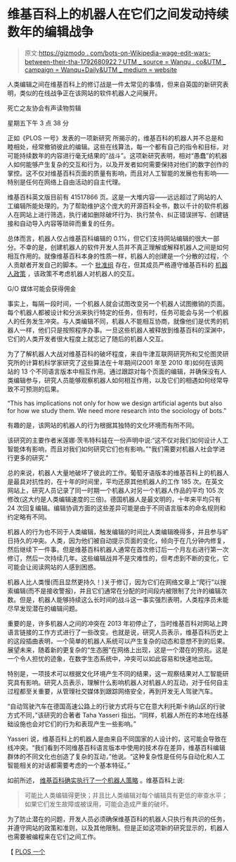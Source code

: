 # 维基百科上的机器人在它们之间发动持续数年的编辑战争

> 原文:[https://gizmodo . com/bots-on-Wikipedia-wage-edit-wars-between-their-tha-1792680922？UTM _ source = Wanqu . co&UTM _ campaign = Wanqu+Daily&UTM _ medium = website](https://gizmodo.com/bots-on-wikipedia-wage-edit-wars-between-themselves-tha-1792680922?utm_source=wanqu.co&utm_campaign=Wanqu+Daily&utm_medium=website)

人类编辑之间在维基百科上的修订战是一件太常见的事情，但来自英国的新研究表明，类似的在线战争正在该网站的软件机器人之间展开。

死亡之友协会有声读物剪辑

星期五下午 3 点 38 分

正如《PLOS 一号》发表的一项新研究 所揭示的，维基百科的机器人并不总是和睦相处，经常撤销彼此的编辑。这些在线算法，每一个都有自己的指令和目标，对可能持续数年的内容进行毫无结果的“战斗”。这项新研究表明，相对“愚蠢”的机器人如何能够产生复杂的交互和行为，以及开发者如何需要保持对他们的数字创作的掌控。这不仅对维基百科页面的质量有影响，而且对人工智能的发展也有影响——特别是任何在网络上自由活动的自主代理。

维基百科英文版目前有 41517866 页。这是一大堆内容——远远超过了网站的人工编辑所能处理的。为了帮助维护这个庞大的开源百科全书，数以千计的软件机器人在网站上进行筛选，执行诸如删除破坏行为、执行禁令、纠正错误拼写、创建链接和自动导入内容等琐碎而重复的任务。

总体而言，机器人仅占维基百科编辑的 0.1%，但它们支持网站编辑的很大一部分。不幸的是，创建机器人的软件开发人员并不真正理解或解释机器人之间是如何相互作用的。就像维基百科本身的性质一样，机器人的创建是一个分散的过程，个人贡献者开发自己的脚本。一个 [批准组](https://en.wikipedia.org/wiki/Wikipedia:Bot_Approvals_Group) 存在，但其成员严格遵守维基百科的 [机器人政策](https://en.wikipedia.org/wiki/Wikipedia:Bot_policy) ，该政策不考虑机器人对机器人的交互。

G/O 媒体可能会获得佣金

事实上，每隔一段时间，一个机器人就会试图改变另一个机器人试图撤销的页面。每个机器人都被设计和分派来执行特定的任务，但有时，任务可能会与另一个机器人的任务发生冲突。与人类编辑不同，机器人不能相互协商，就像他们是优秀的机器人一样，他们只是按照程序办事。一旦这些机器人被释放到维基百科的深渊中，它们的人类开发者很大程度上就忘记了随后的机器人交互。

为了了解机器人大战对维基百科的破坏程度，来自牛津互联网研究所和艾伦图灵研究所的计算机科学家研究了这些算法在十年期间(2001 年至 2010 年)如何在该网站的 13 个不同语言版本中相互作用。通过跟踪对每个页面的编辑，并确保没有人类编辑参与，研究人员能够观察机器人如何相互作用，以及它们的相遇如何经常导致不可预测的后果。

<aside class="o6p93a-0 iYEtQN">“This has implications not only for how we design artificial agents but also for how we study them. We need more research into the sociology of bots.”</aside>

有趣的是，该网站的机器人的行为根据其独特的文化环境而有所不同。

该研究的主要作者米莲娜·茨韦特科娃在一份声明中说:“这不仅对我们如何设计人工智能体有影响，而且对我们如何研究它们也有影响。”"我们需要对机器人社会学进行更多的研究."

总的来说，机器人大量地破坏了彼此的工作。葡萄牙语版本的维基百科上的机器人是最具对抗性的，在十年的时间里，平均还原其他机器人的工作 185 次。在英文网站上，研究人员记录了同一时期一个机器人对另一个机器人作品的平均 105 次修改(这大约是人类编辑速度的三倍)。德国机器人是最文明的，十年来平均只有 24 次回复编辑。编辑协调方面的这些差异可能是由于不同语言版本的命名规则和约定略有不同。

机器人的行为也不同于人类编辑，触发编辑的时间比人类编辑晚得多，并且参与旷日持久的冲突。人类，因为他们被自动提示页面的变化，倾向于在几分钟内修复，然后继续下一件事。但是维基百科机器人通常在首次修订后一个月左右进行第一次修订，然后一次持续几年。这些编辑战并不是灾难性的，但考虑到不断的变化，它可能会让阅读网站的人感到困惑。

机器人比人类慢(而且显然更持久！)关于修订，因为它们在网络文章上“爬行”以搜索编辑(而不是接收警报)，并且它们通常在分配的时间段内被限制了允许的编辑次数。但是，机器人能够持续这么长时间的战斗这一事实强烈表明，人类程序员未能尽早发现潜在的编辑问题。

重要的是，许多机器人之间的冲突在 2013 年初停止了，当时维基百科对网站上跨语言链接的工作方式进行了一些改变。也就是说，研究人员表示，维基百科历史上的这段插曲表明，一个简单的机器人系统可以产生复杂的动态和意想不到的后果。展望未来，随着新的更复杂的“生态圈”在网络上出现，这是一个潜在的预兆。这是一个令人担忧的迹象，在数字生态系统中，冲突可以如此容易和快速地出现。

特别是，一项技术可以根据文化环境产生不同的结果，这一观察结果对人工智能研究具有影响。研究人员表示，理解什么影响机器人对机器人的互动，对于任何自主过程都至关重要，从管理社交媒体到跟踪网络安全，再到开发无人驾驶汽车。

“自动驾驶汽车在德国高速公路上的行驶方式将与它在意大利托斯卡纳山区的行驶方式不同，”该研究的合著者 Taha Yasseri 指出。“同样，机器人所在的本地在线基础设施也会对它们的行为和表现产生一些影响。”

Yasseri 说，维基百科上的机器人是由来自不同国家的人设计的，这可能会导致在线冲突。“我们看到不同维基百科语言版本中使用的技术存在差异，维基百科编辑群体的不同文化也创造了复杂的互动，”他说。“这种复杂性是任何与自动化和人工智能相关的对话都需要考虑的一个基本特征。”

如前所述， [维基百科确实执行了一个机器人策略](https://en.wikipedia.org/wiki/Wikipedia:Bot_policy) 。维基百科上说:

> 可能比人类编辑得更快；并且比人类编辑对每个编辑具有更低的审查水平；如果它们发生故障或被误用，可能会造成严重的破坏。

为了防止潜在的问题，开发人员必须确保维基百科的机器人只执行有共识的任务，并遵守网站的政策和准则，以及其他限制。但是正如这项新的研究显示的，机器人也需要被编程来在它们之间工作。

【 [PLOS 一个](http://journals.plos.org/plosone/article?id=10.1371/journal.pone.0171774)